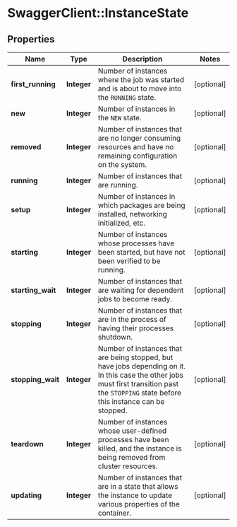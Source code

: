 # SwaggerClient::InstanceState

## Properties
Name | Type | Description | Notes
------------ | ------------- | ------------- | -------------
**first_running** | **Integer** | Number of instances where the job was started and is about to move into the `RUNNING` state. | [optional] 
**new** | **Integer** | Number of instances in the `NEW` state. | [optional] 
**removed** | **Integer** | Number of instances that are no longer consuming resources and have no remaining configuration on the system. | [optional] 
**running** | **Integer** | Number of instances that are running. | [optional] 
**setup** | **Integer** | Number of instances in which packages are being installed, networking initialized, etc. | [optional] 
**starting** | **Integer** | Number of instances whose processes have been started, but have not been verified to be running. | [optional] 
**starting_wait** | **Integer** | Number of instances that are waiting for dependent jobs to become ready. | [optional] 
**stopping** | **Integer** | Number of instances that are in the process of having their processes shutdown. | [optional] 
**stopping_wait** | **Integer** | Number of instances that are being stopped, but have jobs depending on it. In this case the other jobs must first transition past the `STOPPING` state before this instance can be stopped. | [optional] 
**teardown** | **Integer** | Number of instances whose user-defined processes have been killed, and the instance is being removed from cluster resources. | [optional] 
**updating** | **Integer** | Number of instances that are in a state that allows the instance to update various properties of the container. | [optional] 


